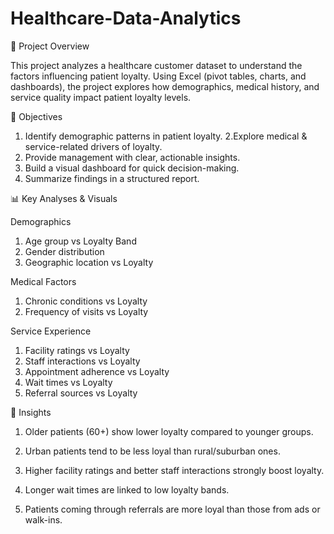 # Healthcare-Data-Analytics

📌 Project Overview

This project analyzes a healthcare customer dataset to understand the factors influencing patient loyalty. Using Excel (pivot tables, charts, and dashboards), the project explores how demographics, medical history, and service quality impact patient loyalty levels.

🎯 Objectives

 1. Identify demographic patterns in patient loyalty.
 2.Explore medical & service-related drivers of loyalty.
 3. Provide management with clear, actionable insights.
 4. Build a visual dashboard for quick decision-making.
 5. Summarize findings in a structured report.

📊 Key Analyses & Visuals

Demographics
 1. Age group vs Loyalty Band
 2. Gender distribution
 3. Geographic location vs Loyalty

Medical Factors
 1. Chronic conditions vs Loyalty
 2. Frequency of visits vs Loyalty

Service Experience
 1. Facility ratings vs Loyalty 
 2. Staff interactions vs Loyalty 
 3. Appointment adherence vs Loyalty 
 4. Wait times vs Loyalty
 5. Referral sources vs Loyalty

📌 Insights

 1. Older patients (60+) show lower loyalty compared to younger groups.

 2. Urban patients tend to be less loyal than rural/suburban ones.

 3. Higher facility ratings and better staff interactions strongly boost loyalty.

 4. Longer wait times are linked to low loyalty bands.

 5. Patients coming through referrals are more loyal than those from ads or walk-ins.

